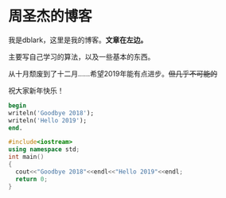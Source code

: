 ﻿# 周圣杰的博客

我是dblark，这里是我的博客。**文章在左边。**

主要写自己学习的算法，以及一些基本的东西。

从十月颓废到了十二月……希望2019年能有点进步。~~但几乎不可能的~~

祝大家新年快乐！

```pascal
begin
writeln('Goodbye 2018');
writeln('Hello 2019');
end.
```

```c++
#include<iostream>
using namespace std;
int main()
{
  cout<<"Goodbye 2018"<<endl<<"Hello 2019"<<endl;
  return 0;
}
```
